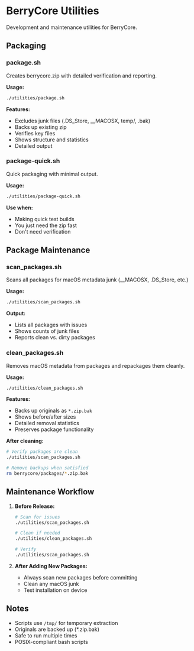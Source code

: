 # BerryCore Utilities

Development and maintenance utilities for BerryCore.

## Packaging

### package.sh
Creates berrycore.zip with detailed verification and reporting.

**Usage:**
```bash
./utilities/package.sh
```

**Features:**
- Excludes junk files (.DS_Store, __MACOSX, temp/, .bak)
- Backs up existing zip
- Verifies key files
- Shows structure and statistics
- Detailed output

### package-quick.sh
Quick packaging with minimal output.

**Usage:**
```bash
./utilities/package-quick.sh
```

**Use when:**
- Making quick test builds
- You just need the zip fast
- Don't need verification

## Package Maintenance

### scan_packages.sh
Scans all packages for macOS metadata junk (\_\_MACOSX, .DS_Store, etc.)

**Usage:**
```bash
./utilities/scan_packages.sh
```

**Output:**
- Lists all packages with issues
- Shows counts of junk files
- Reports clean vs. dirty packages

### clean_packages.sh  
Removes macOS metadata from packages and repackages them cleanly.

**Usage:**
```bash
./utilities/clean_packages.sh
```

**Features:**
- Backs up originals as `*.zip.bak`
- Shows before/after sizes
- Detailed removal statistics
- Preserves package functionality

**After cleaning:**
```bash
# Verify packages are clean
./utilities/scan_packages.sh

# Remove backups when satisfied
rm berrycore/packages/*.zip.bak
```

## Maintenance Workflow

1. **Before Release:**
   ```bash
   # Scan for issues
   ./utilities/scan_packages.sh
   
   # Clean if needed
   ./utilities/clean_packages.sh
   
   # Verify
   ./utilities/scan_packages.sh
   ```

2. **After Adding New Packages:**
   - Always scan new packages before committing
   - Clean any macOS junk
   - Test installation on device

## Notes

- Scripts use `/tmp/` for temporary extraction
- Originals are backed up (*.zip.bak)
- Safe to run multiple times
- POSIX-compliant bash scripts

